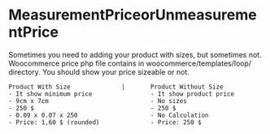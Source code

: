 # MeasurementPriceorUnmeasurementPrice
Sometimes you need to adding your product with sizes, but sometimes not. Woocommerce price php file contains in woocommerce/templates/loop/ directory. You should show your price sizeable or not.


    Product With Size              |       Product Without Size
    - It show minimum price                - It show product price
    - 9cm x 7cm                            - No sizes
    - 250 $                                - 250 $
    - 0.09 x 0.07 x 250                    - No Calculation
    - Price: 1,60 $ (rounded)              - Price: 250 $
